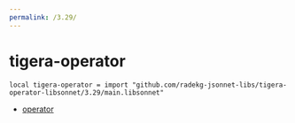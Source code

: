 ```yaml
---
permalink: /3.29/
---
```


# tigera-operator

```jsonnet
local tigera-operator = import "github.com/radekg-jsonnet-libs/tigera-operator-libsonnet/3.29/main.libsonnet"
```



* [operator](operator/index.md)